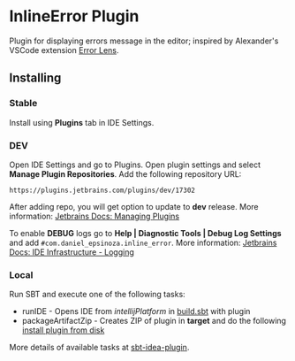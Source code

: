 # InlineError Plugin

Plugin for displaying errors message in the editor; inspired by Alexander's VSCode extension [Error Lens](https://marketplace.visualstudio.com/items?itemName=usernamehw.errorlens).

## Installing

### Stable

Install using **Plugins** tab in IDE Settings.

### DEV

Open IDE Settings and go to Plugins. Open plugin settings and select **Manage Plugin Repositories**. 
Add the following repository URL:

    https://plugins.jetbrains.com/plugins/dev/17302

After adding repo, you will get option to update to **dev** release.
More information: [Jetbrains Docs: Managing Plugins](https://www.jetbrains.com/help/idea/managing-plugins.html#repos)

To enable **DEBUG** logs go to **Help | Diagnostic Tools | Debug Log Settings** and add `#com.daniel_epsinoza.inline_error`.
More information: [Jetbrains Docs: IDE Infrastructure - Logging](https://plugins.jetbrains.com/docs/intellij/ide-infrastructure.html#7fa8e6c1)


### Local

Run SBT and execute one of the following tasks:
* runIDE - Opens IDE from *intellijPlatform* in [build.sbt](build.sbt) with plugin
* packageArtifactZip - Creates ZIP of plugin in **target** and do the following [install plugin from disk](https://www.jetbrains.com/help/idea/managing-plugins.html#install_plugin_from_disk)

More details of available tasks at [sbt-idea-plugin](https://github.com/JetBrains/sbt-idea-plugin).
